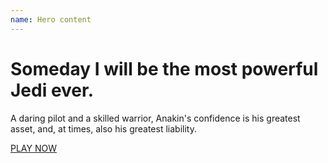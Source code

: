 ```yaml
---
name: Hero content
---
```

<div class="ui-module ui-module-hero">
    <h1>Someday I will be the most powerful Jedi ever.</h1>
    <p class="text--sub">A daring pilot and a skilled warrior, Anakin's confidence is his greatest asset, and, at times, also his greatest liability.</p><a href="#" class="btn btn--primary btn--large btn--alpha">PLAY NOW</a>
</div>